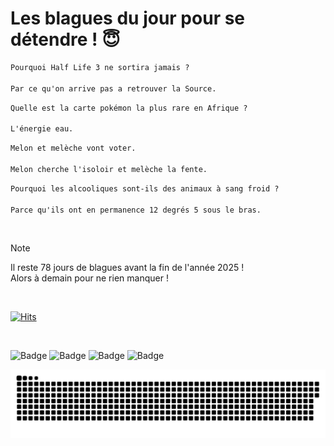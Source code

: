 
<h1>Les blagues du jour pour se détendre ! 😇</h1>

```diff
Pourquoi Half Life 3 ne sortira jamais ?

Par ce qu'on arrive pas a retrouver la Source.
```

```diff
Quelle est la carte pokémon la plus rare en Afrique ?

L'énergie eau.
```

```diff
Melon et melèche vont voter.

Melon cherche l'isoloir et melèche la fente.
```

```diff
Pourquoi les alcooliques sont-ils des animaux à sang froid ?

Parce qu'ils ont en permanence 12 degrés 5 sous le bras.
```

<br/>

> [!NOTE]
> Il reste 78 jours de blagues avant la fin de l'année 2025 ! <br/>
> Alors à demain pour ne rien manquer !

<br/>


[![Hits](https://hits.seeyoufarm.com/api/count/incr/badge.svg?url=https%3A%2F%2Fgithub.com%2FClems02%2Fhit-counter&count_bg=%23003E80&title_bg=%235C9FE1&icon=powershell.svg&icon_color=%23FFFFFF&title=Visite&edge_flat=false)](https://hits.seeyoufarm.com)


<br/>


![Badge](https://img.shields.io/badge/Last%20updated%20on-white?style=for-the-badge&logo=clockify)   ![Badge](https://img.shields.io/badge/15/10-white?style=for-the-badge) ![Badge](https://img.shields.io/badge/at-white?style=for-the-badge) ![Badge](https://img.shields.io/badge/03:24-white?style=for-the-badge)


<p align="center">
 <img width="1000" src="assets/github-snake.svg" alt="snake"/>
</p>
